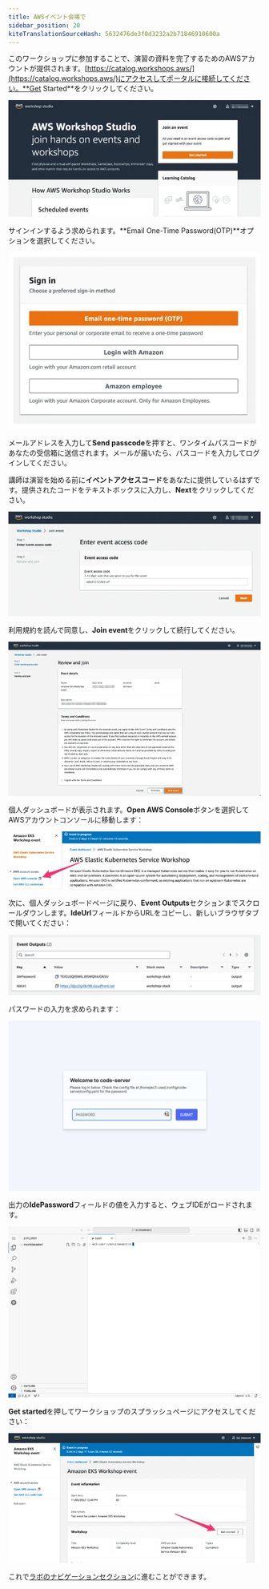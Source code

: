 ```yaml
---
title: AWSイベント会場で
sidebar_position: 20
kiteTranslationSourceHash: 5632476de3f0d3232a2b71846910600a
---
```


このワークショップに参加することで、演習の資料を完了するためのAWSアカウントが提供されます。[https://catalog.workshops.aws/](https://catalog.workshops.aws/)にアクセスしてポータルに接続してください。**Get Started**をクリックしてください。

![Workshop Studio Home](./assets/workshop-studio-home.webp)

サインインするよう求められます。**Email One-Time Password(OTP)**オプションを選択してください。

![Workshop Studio Sign in](./assets/ws-studio-login.webp)

メールアドレスを入力して**Send passcode**を押すと、ワンタイムパスコードがあなたの受信箱に送信されます。メールが届いたら、パスコードを入力してログインしてください。

講師は演習を始める前に**イベントアクセスコード**をあなたに提供しているはずです。提供されたコードをテキストボックスに入力し、**Next**をクリックしてください。

![Event Code](./assets/event-code.webp)

利用規約を読んで同意し、**Join event**をクリックして続行してください。

![Review and Join](./assets/review-and-join.webp)

個人ダッシュボードが表示されます。**Open AWS Console**ボタンを選択してAWSアカウントコンソールに移動します：

![Open Console](./assets/openconsole.webp)

次に、個人ダッシュボードページに戻り、**Event Outputs**セクションまでスクロールダウンします。**IdeUrl**フィールドからURLをコピーし、新しいブラウザタブで開いてください：

![Cloud9 Link](./assets/workshop-studio-06.png)

パスワードの入力を求められます：

![IDE Password](./assets/visual-studio-01.png)

出力の**IdePassword**フィールドの値を入力すると、ウェブIDEがロードされます。

![Code-server login screen](./assets/vscode-splash.webp)

**Get started**を押してワークショップのスプラッシュページにアクセスしてください：

![Get Started](./assets/workshop-event-page.webp)

これで[ラボのナビゲーションセクション](/docs/introduction/navigating-labs)に進むことができます。

